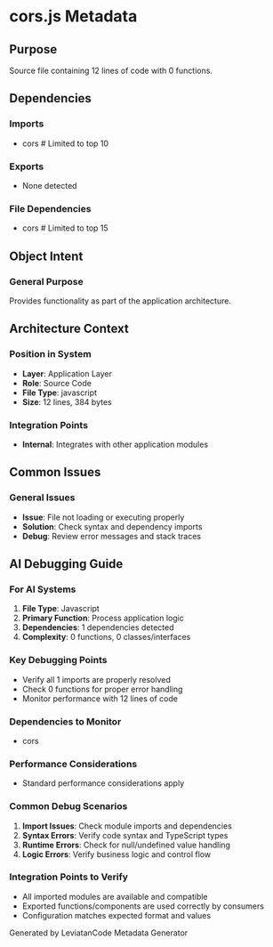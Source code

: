 # cors.js Metadata

## Purpose
Source file containing 12 lines of code with 0 functions.

## Dependencies

### Imports
- cors  # Limited to top 10

### Exports
- None detected

### File Dependencies
- cors  # Limited to top 15

## Object Intent

### General Purpose
Provides functionality as part of the application architecture.

## Architecture Context

### Position in System
- **Layer**: Application Layer
- **Role**: Source Code
- **File Type**: javascript
- **Size**: 12 lines, 384 bytes

### Integration Points
- **Internal**: Integrates with other application modules

## Common Issues

### General Issues
- **Issue**: File not loading or executing properly
- **Solution**: Check syntax and dependency imports
- **Debug**: Review error messages and stack traces

## AI Debugging Guide

### For AI Systems
1. **File Type**: Javascript
2. **Primary Function**: Process application logic
3. **Dependencies**: 1 dependencies detected
4. **Complexity**: 0 functions, 0 classes/interfaces

### Key Debugging Points
- Verify all 1 imports are properly resolved
- Check 0 functions for proper error handling
- Monitor performance with 12 lines of code

### Dependencies to Monitor
- cors

### Performance Considerations
- Standard performance considerations apply

### Common Debug Scenarios
1. **Import Issues**: Check module imports and dependencies
2. **Syntax Errors**: Verify code syntax and TypeScript types
3. **Runtime Errors**: Check for null/undefined value handling
4. **Logic Errors**: Verify business logic and control flow

### Integration Points to Verify
- All imported modules are available and compatible
- Exported functions/components are used correctly by consumers
- Configuration matches expected format and values

Generated by LeviatanCode Metadata Generator
